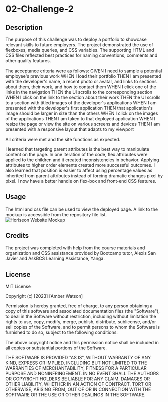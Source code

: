 # 02-Challenge-2

## Description

The purpose of this challenge was to deploy a portfolio to showcase relevant skills to future employers. The project demonstrated the use of flexboxes, media queries, and CSS variables. The supporting HTML and CSS files reflected best practices for naming conventions, comments and other quality features. 

The acceptance criteria were as follows: 
GIVEN I need to sample a potential employee's previous work
WHEN I load their portfolio
THEN I am presented with the developer's name, a recent photo or avatar, and links to sections about them, their work, and how to contact them
WHEN I click one of the links in the navigation
THEN the UI scrolls to the corresponding section
WHEN I click on the link to the section about their work
THEN the UI scrolls to a section with titled images of the developer's applications
WHEN I am presented with the developer's first application
THEN that application's image should be larger in size than the others
WHEN I click on the images of the applications
THEN I am taken to that deployed application
WHEN I resize the page or view the site on various screens and devices
THEN I am presented with a responsive layout that adapts to my viewport

All criteria were met and the site functions as expected. 

I learned that targeting parent attributes is the best way to manipulate content on the page. In one iteration of the code, flex attributes were applied to the children and it created inconsistencies in behavior. Applying attributes to higher order elements created more successful outcomes. I also learned that position is easier to affect using percentage values as inherited from parent attributes instead of forcing dramatic changes pixel by pixel. I now have a better handle on flex-box and front-end CSS features.
## Usage

The html and css file can be used to view the deployed page. A link to the mockup is accessible from the repository file list. 
![Horiseon Website Mockup](01-html-css-git-homework-demo.png)

## Credits

The project was completed with help from the course materials and organization and CSS assistance provided by Bootcamp tutor, Alexis San Javier and AskBCS Learning Assistance, Yanga.

## License

MIT License

Copyright (c) [2023] [Amber Watson]

Permission is hereby granted, free of charge, to any person obtaining a copy
of this software and associated documentation files (the "Software"), to deal
in the Software without restriction, including without limitation the rights
to use, copy, modify, merge, publish, distribute, sublicense, and/or sell
copies of the Software, and to permit persons to whom the Software is
furnished to do so, subject to the following conditions:

The above copyright notice and this permission notice shall be included in all
copies or substantial portions of the Software.

THE SOFTWARE IS PROVIDED "AS IS", WITHOUT WARRANTY OF ANY KIND, EXPRESS OR
IMPLIED, INCLUDING BUT NOT LIMITED TO THE WARRANTIES OF MERCHANTABILITY,
FITNESS FOR A PARTICULAR PURPOSE AND NONINFRINGEMENT. IN NO EVENT SHALL THE
AUTHORS OR COPYRIGHT HOLDERS BE LIABLE FOR ANY CLAIM, DAMAGES OR OTHER
LIABILITY, WHETHER IN AN ACTION OF CONTRACT, TORT OR OTHERWISE, ARISING FROM,
OUT OF OR IN CONNECTION WITH THE SOFTWARE OR THE USE OR OTHER DEALINGS IN THE
SOFTWARE.
